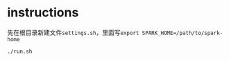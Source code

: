 # instructions

先在根目录新建文件`settings.sh`，里面写`export SPARK_HOME=/path/to/spark-home`

```bash
./run.sh
```

